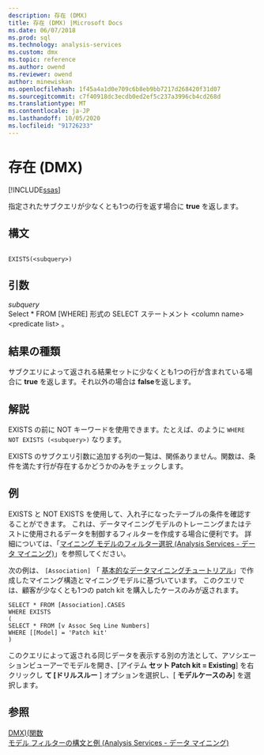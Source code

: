 ```yaml
---
description: 存在 (DMX)
title: 存在 (DMX) |Microsoft Docs
ms.date: 06/07/2018
ms.prod: sql
ms.technology: analysis-services
ms.custom: dmx
ms.topic: reference
ms.author: owend
ms.reviewer: owend
author: minewiskan
ms.openlocfilehash: 1f45a4a1d0e709c6b8eb9bb7217d268420f31d07
ms.sourcegitcommit: c7f40918dc3ecdb0ed2ef5c237a3996cb4cd268d
ms.translationtype: MT
ms.contentlocale: ja-JP
ms.lasthandoff: 10/05/2020
ms.locfileid: "91726233"
---
```

# <a name="exists-dmx"></a>存在 (DMX)
[!INCLUDE[ssas](../includes/applies-to-version/ssas.md)]

  指定されたサブクエリが少なくとも1つの行を返す場合に **true** を返します。  
  
## <a name="syntax"></a>構文  
  
```  
  
EXISTS(<subquery>)  
```  
  
## <a name="arguments"></a>引数  
 *subquery*  
 Select * FROM [WHERE] 形式の SELECT ステートメント \<column name> \<predicate list> 。  
  
## <a name="result-type"></a>結果の種類  
 サブクエリによって返される結果セットに少なくとも1つの行が含まれている場合に **true** を返します。それ以外の場合は **false**を返します。  
  
## <a name="remarks"></a>解説  
 EXISTS の前に NOT キーワードを使用できます。たとえば、のように `WHERE NOT EXISTS (<subquery>)` なります。  
  
 EXISTS のサブクエリ引数に追加する列の一覧は、関係ありません。関数は、条件を満たす行が存在するかどうかのみをチェックします。  
  
## <a name="examples"></a>例  
 EXISTS と NOT EXISTS を使用して、入れ子になったテーブルの条件を確認することができます。 これは、データマイニングモデルのトレーニングまたはテストに使用されるデータを制御するフィルターを作成する場合に便利です。 詳細については、「[マイニング モデルのフィルター選択 (Analysis Services - データ マイニング)](/analysis-services/data-mining/filters-for-mining-models-analysis-services-data-mining)」を参照してください。  
  
 次の例は、 `[Association]` 「 [基本的なデータマイニングチュートリアル](/previous-versions/sql/sql-server-2016/ms167167(v=sql.130))」で作成したマイニング構造とマイニングモデルに基づいています。 このクエリでは、顧客が少なくとも1つの patch kit を購入したケースのみが返されます。  
  
```  
SELECT * FROM [Association].CASES  
WHERE EXISTS  
(  
SELECT * FROM [v Assoc Seq Line Numbers]  
WHERE [[Model] = 'Patch kit'  
)  
```  
  
 このクエリによって返される同じデータを表示する別の方法として、アソシエーションビューアーでモデルを開き、[アイテム **セット Patch kit = Existing**] を右クリックし **て [ドリルスルー** ] オプションを選択し、[ **モデルケースのみ**] を選択します。  
  
## <a name="see-also"></a>参照  
 [DMX&#41;&#40;関数 ](../dmx/functions-dmx.md)   
 [モデル フィルターの構文と例 (Analysis Services - データ マイニング)](/analysis-services/data-mining/model-filter-syntax-and-examples-analysis-services-data-mining)  
  

